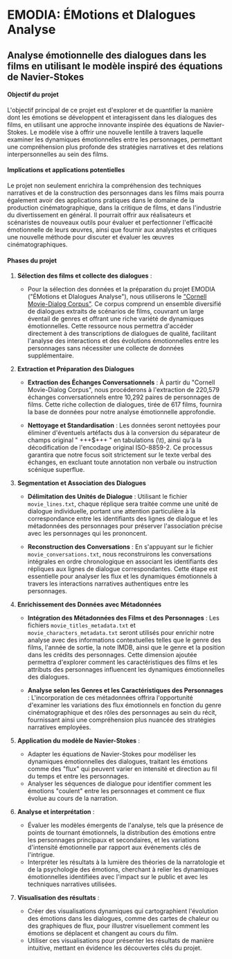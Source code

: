 # EMODIA: ÉMotions et DIalogues Analyse
## Analyse émotionnelle des dialogues dans les films en utilisant le modèle inspiré des équations de Navier-Stokes

#### Objectif du projet
L'objectif principal de ce projet est d'explorer et de quantifier la manière dont les émotions se développent et interagissent dans les dialogues des films, en utilisant une approche innovante inspirée des équations de Navier-Stokes. Le modèle vise à offrir une nouvelle lentille à travers laquelle examiner les dynamiques émotionnelles entre les personnages, permettant une compréhension plus profonde des stratégies narratives et des relations interpersonnelles au sein des films.

#### Implications et applications potentielles
Le projet non seulement enrichira la compréhension des techniques narratives et de la construction des personnages dans les films mais pourra également avoir des applications pratiques dans le domaine de la production cinématographique, dans la critique de films, et dans l'industrie du divertissement en général. Il pourrait offrir aux réalisateurs et scénaristes de nouveaux outils pour évaluer et perfectionner l'efficacité émotionnelle de leurs œuvres, ainsi que fournir aux analystes et critiques une nouvelle méthode pour discuter et évaluer les œuvres cinématographiques.

#### Phases du projet

1. **Sélection des films et collecte des dialogues** :
   - Pour la sélection des données et la préparation du projet EMODIA ("ÉMotions et DIalogues Analyse"), nous utiliserons le ["Cornell Movie-Dialog Corpus"](./movie_dialog.zip). Ce corpus         comprend un ensemble diversifié de dialogues extraits de scénarios de films, couvrant un large éventail de genres et offrant une riche variété de dynamiques émotionnelles. Cette              ressource nous permettra d'accéder directement à des transcriptions de dialogues de qualité, facilitant l'analyse des interactions et des évolutions émotionnelles entre les personnages        sans nécessiter une collecte de données supplémentaire.


2. **Extraction et Préparation des Dialogues**

   - **Extraction des Échanges Conversationnels** : À partir du "Cornell Movie-Dialog Corpus", nous procéderons à l'extraction de 220,579 échanges conversationnels entre 10,292 paires de personnages de films. Cette riche collection de dialogues, tirée de 617 films, fournira la base de données pour notre analyse émotionnelle approfondie.

   - **Nettoyage et Standardisation** : Les données seront nettoyées pour éliminer d'éventuels artéfacts dus à la conversion du séparateur de champs original " +++$+++ " en tabulations (\t), ainsi qu'à la décodification de l'encodage original ISO-8859-2. Ce processus garantira que notre focus soit strictement sur le texte verbal des échanges, en excluant toute annotation non verbale ou instruction scénique superflue.

3. **Segmentation et Association des Dialogues**

   - **Délimitation des Unités de Dialogue** : Utilisant le fichier `movie_lines.txt`, chaque réplique sera traitée comme une unité de dialogue individuelle, portant une attention particulière à la correspondance entre les identifiants des lignes de dialogue et les métadonnées des personnages pour préserver l'association précise avec les personnages qui les prononcent.

   - **Reconstruction des Conversations** : En s'appuyant sur le fichier `movie_conversations.txt`, nous reconstruirons les conversations intégrales en ordre chronologique en associant les identifiants des répliques aux lignes de dialogue correspondantes. Cette étape est essentielle pour analyser les flux et les dynamiques émotionnels à travers les interactions narratives authentiques entre les personnages.

4. **Enrichissement des Données avec Métadonnées**

   - **Intégration des Métadonnées des Films et des Personnages** : Les fichiers `movie_titles_metadata.txt` et `movie_characters_metadata.txt` seront utilisés pour enrichir notre analyse avec des informations contextuelles telles que le genre des films, l'année de sortie, la note IMDB, ainsi que le genre et la position dans les crédits des personnages. Cette dimension ajoutée permettra d'explorer comment les caractéristiques des films et les attributs des personnages influencent les dynamiques émotionnelles des dialogues.

   - **Analyse selon les Genres et les Caractéristiques des Personnages** : L'incorporation de ces métadonnées offrira l'opportunité d'examiner les variations des flux émotionnels en fonction du genre cinématographique et des rôles des personnages au sein du récit, fournissant ainsi une compréhension plus nuancée des stratégies narratives employées.

5. **Application du modèle de Navier-Stokes** :
   - Adapter les équations de Navier-Stokes pour modéliser les dynamiques émotionnelles des dialogues, traitant les émotions comme des "flux" qui peuvent varier en intensité et direction au fil du temps et entre les personnages.
   - Analyser les séquences de dialogue pour identifier comment les émotions "coulent" entre les personnages et comment ce flux évolue au cours de la narration.

6. **Analyse et interprétation** :
   - Évaluer les modèles émergents de l'analyse, tels que la présence de points de tournant émotionnels, la distribution des émotions entre les personnages principaux et secondaires, et les variations d'intensité émotionnelle par rapport aux événements clés de l'intrigue.
   - Interpréter les résultats à la lumière des théories de la narratologie et de la psychologie des émotions, cherchant à relier les dynamiques émotionnelles identifiées avec l'impact sur le public et avec les techniques narratives utilisées.

7. **Visualisation des résultats** :
   - Créer des visualisations dynamiques qui cartographient l'évolution des émotions dans les dialogues, comme des cartes de chaleur ou des graphiques de flux, pour illustrer visuellement comment les émotions se déplacent et changent au cours du film.
   - Utiliser ces visualisations pour présenter les résultats de manière intuitive, mettant en évidence les découvertes clés du projet.

